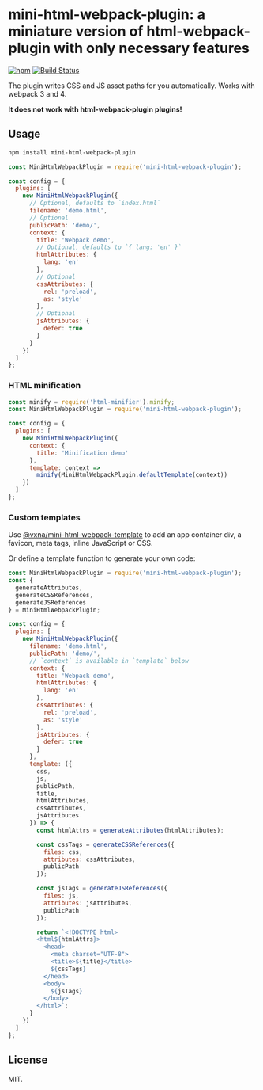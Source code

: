 # mini-html-webpack-plugin: a miniature version of html-webpack-plugin with only necessary features

[![npm](https://img.shields.io/npm/v/mini-html-webpack-plugin.svg)](https://www.npmjs.com/package/mini-html-webpack-plugin) [![Build Status](https://travis-ci.org/styleguidist/mini-html-webpack-plugin.svg)](https://travis-ci.org/styleguidist/mini-html-webpack-plugin)

The plugin writes CSS and JS asset paths for you automatically. Works with webpack 3 and 4.

**It does not work with html-webpack-plugin plugins!**

## Usage

```sh
npm install mini-html-webpack-plugin
```

```javascript
const MiniHtmlWebpackPlugin = require('mini-html-webpack-plugin');

const config = {
  plugins: [
    new MiniHtmlWebpackPlugin({
      // Optional, defaults to `index.html`
      filename: 'demo.html',
      // Optional
      publicPath: 'demo/',
      context: {
        title: 'Webpack demo',
        // Optional, defaults to `{ lang: 'en' }`
        htmlAttributes: {
          lang: 'en'
        },
        // Optional
        cssAttributes: {
          rel: 'preload',
          as: 'style'
        },
        // Optional
        jsAttributes: {
          defer: true
        }
      }
    })
  ]
};
```

### HTML minification

```javascript
const minify = require('html-minifier').minify;
const MiniHtmlWebpackPlugin = require('mini-html-webpack-plugin');

const config = {
  plugins: [
    new MiniHtmlWebpackPlugin({
      context: {
        title: 'Minification demo'
      },
      template: context =>
        minify(MiniHtmlWebpackPlugin.defaultTemplate(context))
    })
  ]
};
```

### Custom templates

Use [@vxna/mini-html-webpack-template](https://www.npmjs.com/package/@vxna/mini-html-webpack-template) to add an app container div, a favicon, meta tags, inline JavaScript or CSS.

Or define a template function to generate your own code:

```js
const MiniHtmlWebpackPlugin = require('mini-html-webpack-plugin');
const {
  generateAttributes,
  generateCSSReferences,
  generateJSReferences
} = MiniHtmlWebpackPlugin;

const config = {
  plugins: [
    new MiniHtmlWebpackPlugin({
      filename: 'demo.html',
      publicPath: 'demo/',
      // `context` is available in `template` below
      context: {
        title: 'Webpack demo',
        htmlAttributes: {
          lang: 'en'
        },
        cssAttributes: {
          rel: 'preload',
          as: 'style'
        },
        jsAttributes: {
          defer: true
        }
      },
      template: ({
        css,
        js,
        publicPath,
        title,
        htmlAttributes,
        cssAttributes,
        jsAttributes
      }) => {
        const htmlAttrs = generateAttributes(htmlAttributes);

        const cssTags = generateCSSReferences({
          files: css,
          attributes: cssAttributes,
          publicPath
        });

        const jsTags = generateJSReferences({
          files: js,
          attributes: jsAttributes,
          publicPath
        });

        return `<!DOCTYPE html>
        <html${htmlAttrs}>
          <head>
            <meta charset="UTF-8">
            <title>${title}</title>
            ${cssTags}
          </head>
          <body>
            ${jsTags}
          </body>
        </html>`;
      }
    })
  ]
};
```

## License

MIT.
